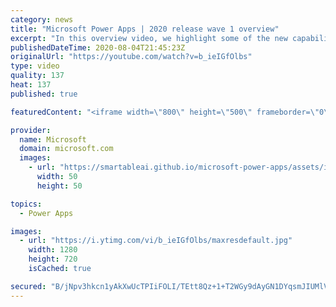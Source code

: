 ```yaml
---
category: news
title: "Microsoft Power Apps | 2020 release wave 1 overview"
excerpt: "In this overview video, we highlight some of the new capabilities included in the latest update to Microsoft Power Apps.      Here are the capabilities covered:     UI enhancements       • Save is always visible       • Chart formatting  Grid user experience enhancements       • Conditional search  "
publishedDateTime: 2020-08-04T21:45:23Z
originalUrl: "https://youtube.com/watch?v=b_ieIGfOlbs"
type: video
quality: 137
heat: 137
published: true

featuredContent: "<iframe width=\"800\" height=\"500\" frameborder=\"0\" src=\"https://www.youtube.com/embed/b_ieIGfOlbs\" allow=\"accelerometer; autoplay; encrypted-media; gyroscope; picture-in-picture\" allowfullscreen></iframe>"

provider:
  name: Microsoft
  domain: microsoft.com
  images:
    - url: "https://smartableai.github.io/microsoft-power-apps/assets/images/organizations/microsoft.com-50x50.jpg"
      width: 50
      height: 50

topics:
  - Power Apps

images:
  - url: "https://i.ytimg.com/vi/b_ieIGfOlbs/maxresdefault.jpg"
    width: 1280
    height: 720
    isCached: true

secured: "B/jNpv3hkcn1yAkXwUcTPIiFOLI/TEtt8Qz+1+T2WGy9dAyGN1DYqsmJIUMlVTPNZRbQwtXpIEswWnWYIzDWUU96kGLmwbTGiCnkkb95Ghre36yDX7msU7HWdjfb5XUntyS1CCR65iNs5POheyJFOrdtaKdhGq81CNBS5qluGL1cjAmlyhkZhIMDI8LbMcJMH7fAwcMo+m6N09F9eRx5MV+6egCW3Y5RpwyzcGZ1/QxvPqEzhWIXLHaRtOl/dkZcvO1OQfmARawsslFv0iF+7x9eHY+TAnh6GGT2bziXin0pUoGR8bQoAqOp6qejR1SPWlMeaGipeLeHGbwc31lX2XPrp0yh/eNDjsv6JB4eQGLfiIT4KfPBGzqtWHBFEUUb2tqKWBwTo+C2GAUVkPLocDMhgrXWy+A//cXCH0lhM05hvQ0svpnEW0J2EqKb5W0f;+9+xvDsojWLh8QFbXFV16w=="
---
```



